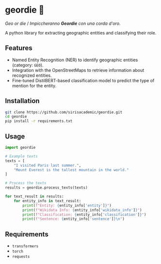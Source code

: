 # geordie 📌
_Geo or die_ / _Impiccheranno **Geordie** con una corda d'oro_.

A python library for extracting geographic entities and classifying their role.

## Features

- Named Entity Recognition (NER) to identify geographic entities (category: `GEO`).
- Integration with the OpenStreetMaps to retrieve information about recognized entities.
- Fine-tuned DistilBERT-based classification model to predict the type of mention for the entity.

## Installation

```bash
git clone https://github.com/sirisacademic/geordie.git
cd geordie
pip install -r requirements.txt
```

## Usage

```python
import geordie

# Example texts
texts = [
    "I visited Paris last summer.",
    "Mount Everest is the tallest mountain in the world."
]

# Process the texts
results = geordie.process_texts(texts)

for text_result in results:
    for entity_info in text_result:
        print(f"Entity: {entity_info['entity']}")
        print(f"Wikidata Info: {entity_info['wikidata_info']}")
        print(f"Classification: {entity_info['classification']}")
        print(f"Sentence: {entity_info['sentence']}\n")
```

## Requirements
- `transformers`
- `torch`
- `requests`


